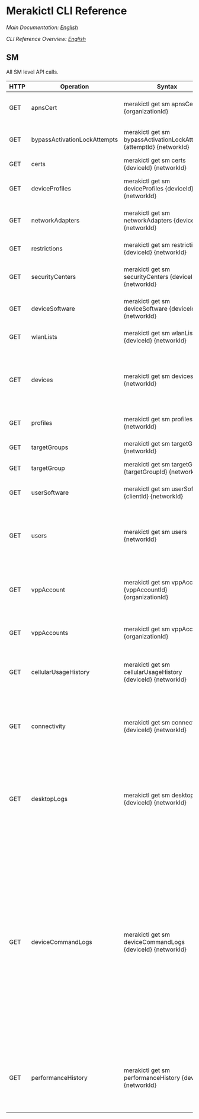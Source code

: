 # Merakictl CLI Reference 

*Main Documentation: [English](https://github.com/ddexterpark/merakictl/blob/master/README.md)*

*CLI Reference Overview: [English](https://github.com/ddexterpark/merakictl/tree/master/meraki/README.md)*

## SM  
 
 All SM level API calls. 
 
  HTTP | Operation | Syntax | Filters | Description |
 ----- | --------- | ------ | ----------- | ----------- |
  GET  | apnsCert | merakictl get sm apnsCert {organizationId} | | Get the organization's APNS certificate.
  GET  | bypassActivationLockAttempts | merakictl get sm bypassActivationLockAttempts {attemptId} {networkId} | | Bypass activation lock attempt status.
  GET  | certs | merakictl get sm certs {deviceId} {networkId} | | List the certs on a device.
  GET  | deviceProfiles | merakictl get sm deviceProfiles {deviceId} {networkId} | | Get the profiles associated with a device.
  GET  | networkAdapters | merakictl get sm networkAdapters {deviceId} {networkId} | | List the network adapters of a device.
  GET  | restrictions | merakictl get sm restrictions {deviceId} {networkId} | | List the restrictions on a device.
  GET  | securityCenters | merakictl get sm securityCenters {deviceId} {networkId} | | List the security centers on a device.
  GET  | deviceSoftware | merakictl get sm deviceSoftware {deviceId} {networkId} | | Get a list of softwares associated with a device.
  GET  | wlanLists | merakictl get sm wlanLists {deviceId} {networkId} | | List the saved SSID names on a device.
  GET  | devices | merakictl get sm devices {networkId} | --fields --wifiMacs --serials --ids --scope --perPage --startingAfter --endingBefore | List the devices enrolled in an SM network with various specified fields and filters.
  GET  | profiles | merakictl get sm profiles {networkId} | | List all profiles in a network.
  GET  | targetGroups | merakictl get sm targetGroups {networkId} | --withDetails | List the target groups in this network.
  GET  | targetGroup | merakictl get sm targetGroup {targetGroupId} {networkId} | --withDetails | Return a target group.
  GET  | userSoftware | merakictl get sm userSoftware {clientId} {networkId} | | Get a list of softwares associated with a user.
  GET  | users | merakictl get sm users {networkId} | --ids --usernames --emails --scope | List the owners in an SM network with various specified fields and filters.
  GET  | vppAccount | merakictl get sm vppAccount {vppAccountId} {organizationId} | | Get a hash containing the unparsed token of the VPP account with the given ID.
  GET  | vppAccounts | merakictl get sm vppAccounts {organizationId} | | List the VPP accounts in the organization.
  GET  | cellularUsageHistory | merakictl get sm cellularUsageHistory {deviceId} {networkId} | | Return the client's daily cellular data usage history. Usage data is in kilobytes.
  GET  | connectivity | merakictl get sm connectivity {deviceId} {networkId} | --perPage --startingAfter --endingBefore | Returns historical connectivity data (whether a device is regularly checking in to Dashboard).
  GET  | desktopLogs | merakictl get sm desktopLogs {deviceId} {networkId} | --perPage --startingAfter --endingBefore | Return historical records of various Systems Manager network connection details for desktop devices.
  GET  | deviceCommandLogs | merakictl get sm deviceCommandLogs {deviceId} {networkId} | --perPage --startingAfter --endingBefore | Return historical records of commands sent to Systems Manager devices. Note that this will include the name of the Dashboard user who initiated the command if it was generated by a Dashboard admin rather than the automatic behavior of the system; you may wish to filter this out of any reports.
  GET  | performanceHistory | merakictl get sm performanceHistory {deviceId} {networkId} | --perPage --startingAfter --endingBefore | Return historical records of various Systems Manager client metrics for desktop devices.

